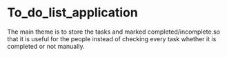 # To_do_list_application
The main theme is to store the tasks and marked completed/incomplete.so that it is useful for the people instead of checking every task whether it is completed or not manually.
